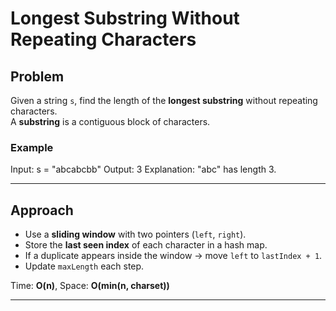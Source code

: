 # Longest Substring Without Repeating Characters

## Problem
Given a string `s`, find the length of the **longest substring** without repeating characters.  
A **substring** is a contiguous block of characters.

### Example
Input: s = "abcabcbb"
Output: 3
Explanation: "abc" has length 3.

---

## Approach
- Use a **sliding window** with two pointers (`left`, `right`).
- Store the **last seen index** of each character in a hash map.
- If a duplicate appears inside the window → move `left` to `lastIndex + 1`.
- Update `maxLength` each step.

Time: **O(n)**, Space: **O(min(n, charset))**

---

